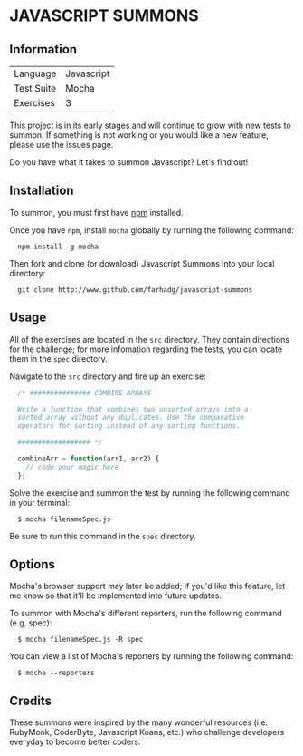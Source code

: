 JAVASCRIPT SUMMONS 
==================

## Information

<table>
<tr> 
<td>Language</td><td>Javascript</td>
</tr>
<tr>
<td>Test Suite</td>
<td>Mocha</td>
</tr>
<tr>
<td>Exercises</td>
<td>3</td>
</tr>
</table>

This project is in its early stages and will continue to grow with new tests to summon. If something is not working or you would like a new feature, please use the issues page.

Do you have what it takes to summon Javascript? Let's find out!

## Installation

To summon, you must first have <a href="https://github.com/isaacs/npm">npm</a> installed.

Once you have `npm`, install `mocha` globally by running the following command:

```
  npm install -g mocha
``` 

Then fork and clone (or download) Javascript Summons into your local directory:

```
  git clone http://www.github.com/farhadg/javascript-summons
```

## Usage

All of the exercises are located in the `src` directory. They contain directions for the challenge; for more infomation regarding the tests, you can locate them in the `spec` directory.

Navigate to the `src` directory and fire up an exercise:

```javascript
  /* ############### COMBINE ARRAYS

  Write a function that combines two unsorted arrays into a
  sorted array without any duplicates. Use the comparative
  operators for sorting instead of any sorting functions.

  ################## */

  combineArr = function(arr1, arr2) {
    // code your magic here
  };
```
Solve the exercise and summon the test by running the following command in your terminal:

```
  $ mocha filenameSpec.js
```

Be sure to run this command in the `spec` directory.

## Options

Mocha's browser support may later be added; if you'd like this feature, let me know so that it'll be implemented into future updates.

To summon with Mocha's different reporters, run the following command (e.g. spec):

```
  $ mocha filenameSpec.js -R spec
``` 

You can view a list of Mocha's reporters by running the following command:

```
  $ mocha --reporters
```

## Credits

These summons were inspired by the many wonderful resources (i.e. RubyMonk, CoderByte, Javascript Koans, etc.) who challenge developers everyday to become better coders.